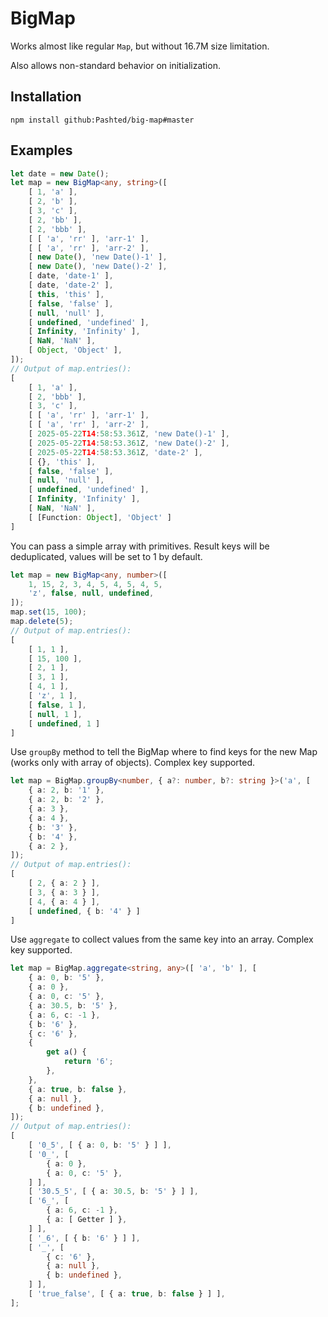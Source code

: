 # BigMap

Works almost like regular `Map`, but without 16.7M size limitation.

Also allows non-standard behavior on initialization.

## Installation

```shell
npm install github:Pashted/big-map#master
```

## Examples

```typescript
let date = new Date();
let map = new BigMap<any, string>([
    [ 1, 'a' ],
    [ 2, 'b' ],
    [ 3, 'c' ],
    [ 2, 'bb' ],
    [ 2, 'bbb' ],
    [ [ 'a', 'rr' ], 'arr-1' ],
    [ [ 'a', 'rr' ], 'arr-2' ],
    [ new Date(), 'new Date()-1' ],
    [ new Date(), 'new Date()-2' ],
    [ date, 'date-1' ],
    [ date, 'date-2' ],
    [ this, 'this' ],
    [ false, 'false' ],
    [ null, 'null' ],
    [ undefined, 'undefined' ],
    [ Infinity, 'Infinity' ],
    [ NaN, 'NaN' ],
    [ Object, 'Object' ],
]);
// Output of map.entries():
[
    [ 1, 'a' ],
    [ 2, 'bbb' ],
    [ 3, 'c' ],
    [ [ 'a', 'rr' ], 'arr-1' ],
    [ [ 'a', 'rr' ], 'arr-2' ],
    [ 2025-05-22T14:58:53.361Z, 'new Date()-1' ],
    [ 2025-05-22T14:58:53.361Z, 'new Date()-2' ],
    [ 2025-05-22T14:58:53.361Z, 'date-2' ],
    [ {}, 'this' ],
    [ false, 'false' ],
    [ null, 'null' ],
    [ undefined, 'undefined' ],
    [ Infinity, 'Infinity' ],
    [ NaN, 'NaN' ],
    [ [Function: Object], 'Object' ]
]
```

You can pass a simple array with primitives. Result keys will be deduplicated, values will be set to 1 by default.

```typescript
let map = new BigMap<any, number>([
    1, 15, 2, 3, 4, 5, 4, 5, 4, 5,
    'z', false, null, undefined,
]);
map.set(15, 100);
map.delete(5);
// Output of map.entries():
[
    [ 1, 1 ],
    [ 15, 100 ],
    [ 2, 1 ],
    [ 3, 1 ],
    [ 4, 1 ],
    [ 'z', 1 ],
    [ false, 1 ],
    [ null, 1 ],
    [ undefined, 1 ]
]
```

Use `groupBy` method to tell the BigMap where to find keys for the new Map (works only with array of objects).
Complex key supported.
```typescript
let map = BigMap.groupBy<number, { a?: number, b?: string }>('a', [
    { a: 2, b: '1' },
    { a: 2, b: '2' },
    { a: 3 },
    { a: 4 },
    { b: '3' },
    { b: '4' },
    { a: 2 },
]);
// Output of map.entries():
[
    [ 2, { a: 2 } ],
    [ 3, { a: 3 } ],
    [ 4, { a: 4 } ],
    [ undefined, { b: '4' } ]
]
```

Use `aggregate` to collect values from the same key into an array.
Complex key supported.

```typescript
let map = BigMap.aggregate<string, any>([ 'a', 'b' ], [
    { a: 0, b: '5' },
    { a: 0 },
    { a: 0, c: '5' },
    { a: 30.5, b: '5' },
    { a: 6, c: -1 },
    { b: '6' },
    { c: '6' },
    {
        get a() {
            return '6';
        },
    },
    { a: true, b: false },
    { a: null },
    { b: undefined },
]);
// Output of map.entries():
[
    [ '0_5', [ { a: 0, b: '5' } ] ],
    [ '0_', [
        { a: 0 },
        { a: 0, c: '5' },
    ] ],
    [ '30.5_5', [ { a: 30.5, b: '5' } ] ],
    [ '6_', [
        { a: 6, c: -1 },
        { a: [ Getter ] },
    ] ],
    [ '_6', [ { b: '6' } ] ],
    [ '_', [
        { c: '6' },
        { a: null },
        { b: undefined },
    ] ],
    [ 'true_false', [ { a: true, b: false } ] ],
];
```
